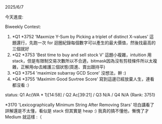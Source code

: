 2025/6/7

今天進度:

Biweekly Contest:
1. *Q1 *3752 'Maxmize Y-Sum by Picking a triplet of distinct X-values' 這題還行，先跑一次 for 迴圈紀錄每個數字可以產生的最大價值，然後找最高的三個就好
2. *Q2 *3753 'Best time to buy and sell stock V' 這題小複雜，intuition 用stack，但是有限制交易次數所以不合適，bitmask因為沒有剪枝條件所以太複雜，正解用dp去維護三個狀態(買進、賣出跟持平) 
3. *Q3 *3754 'maximize subarray GCD Score' 沒想法，幹 :)
4. *Q4 *3755 'Maximim Good Suvtree Score' 寫到這邊已經放棄人生，連看都沒看 :）

status: Q1 Ac(WA * 1)[14:58] / Q2 Ac[39:21] / Q3 N/A / Q4 N/A {Rank: 3751}

*3170 'Lexicographically Minimum String After Removing Stars' 坦白講看了詳解還是不太懂，看似是 stack 但其實是 heap :)
我真的搞不懂他，慚愧了才 Medium 就這樣 :（
